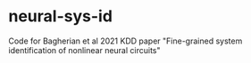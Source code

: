 # neural-sys-id
Code for Bagherian et al 2021 KDD paper "Fine-grained system identification of nonlinear neural circuits"
